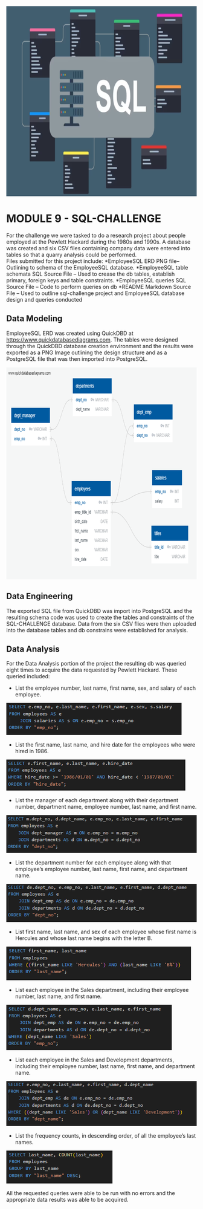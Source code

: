 <img src="Pics/Header.png" width="894" height="503">

# MODULE 9 - SQL-CHALLENGE

For the challenge we were tasked to do a research project about people employed at the Pewlett Hackard during the 1980s and 1990s. A database was created and six CSV files containing company data were entered into tables so that a quarry analysis could be performed.  
Files submitted for this project include:
*EmployeeSQL ERD PNG file– Outlining to schema of the EmployeeSQL database.
*EmployeeSQL table schemata SQL Source File – Used to crease the db tables, establish primary, foreign keys and table constraints.
*EmployeeSQL queries SQL Source File – Code to perform queries on db
*README Markdown Source File – Used to outline sql-challenge project and  EmployeeSQL database design and queries conducted

## Data Modeling

EmployeeSQL ERD was created using QuickDBD at https://www.quickdatabasediagrams.com.  The tables were designed through the QuickDBD database creation environment and the results were exported as a PNG Image outlining the design structure and as a PostgreSQL file that was then imported into PostgreSQL.  

<img src="Pics/ERD.png" width="821" height="561">

## Data Engineering

The exported SQL file from QuickDBD was import into PostgreSQL and the resulting schema code was used to create the tables and constraints of the SQL-CHALLENGE database.  Data from the six CSV flies were then uploaded into the database tables and db constrains were established for analysis.  
## Data Analysis

For the Data Analysis portion of the project the resulting db was queried eight times to acquire the data requested by Pewlett Hackard.  These queried included:

* List the employee number, last name, first name, sex, and salary of each employee.
<img src="Pics/Query1.png" width="464" height="85">

* List the first name, last name, and hire date for the employees who were hired in 1986.
<img src="Pics/Query2.png" width="474" height="82">

* List the manager of each department along with their department number, department name, employee number, last name, and first name.
<img src="Pics/Query3.png" width="527" height="100">

* List the department number for each employee along with that employee’s employee number, last name, first name, and department name.
<img src="Pics/Query4.png" width="523" height="101">

* List first name, last name, and sex of each employee whose first name is Hercules and whose last name begins with the letter B.
<img src="Pics/Query5.png" width="489" height="89">

* List each employee in the Sales department, including their employee number, last name, and first name.
<img src="Pics/Query6.png" width="438" height="120">

* List each employee in the Sales and Development departments, including their employee number, last name, first name, and department name.
<img src="Pics/Query7.png" width="528" height="119">

* List the frequency counts, in descending order, of all the employee’s last names.
<img src="Pics/Query8.png" width="281" height="87">

All the requested queries were able to be run with no errors and the appropriate data results was able to be acquired.



